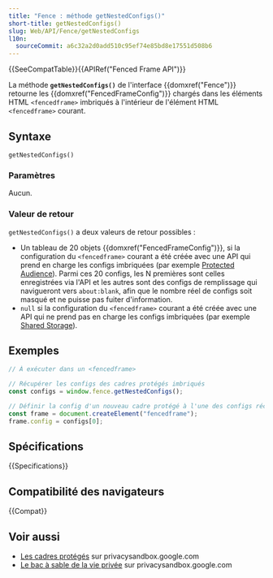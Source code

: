```yaml
---
title: "Fence : méthode getNestedConfigs()"
short-title: getNestedConfigs()
slug: Web/API/Fence/getNestedConfigs
l10n:
  sourceCommit: a6c32a2d0add510c95ef74e85bd8e17551d508b6
---
```


{{SeeCompatTable}}{{APIRef("Fenced Frame API")}}

La méthode **`getNestedConfigs()`** de l'interface {{domxref("Fence")}} retourne les {{domxref("FencedFrameConfig")}} chargés dans les éléments HTML `<fencedframe>` imbriqués à l'intérieur de l'élément HTML `<fencedframe>` courant.

## Syntaxe

```js-nolint
getNestedConfigs()
```

### Paramètres

Aucun.

### Valeur de retour

`getNestedConfigs()` a deux valeurs de retour possibles&nbsp;:

- Un tableau de 20 objets {{domxref("FencedFrameConfig")}}, si la configuration du `<fencedframe>` courant a été créée avec une API qui prend en charge les configs imbriquées (par exemple [Protected Audience](https://privacysandbox.google.com/private-advertising/protected-audience?hl=fr)). Parmi ces 20 configs, les N premières sont celles enregistrées via l'API et les autres sont des configs de remplissage qui navigueront vers `about:blank`, afin que le nombre réel de configs soit masqué et ne puisse pas fuiter d'information.
- `null` si la configuration du `<fencedframe>` courant a été créée avec une API qui ne prend pas en charge les configs imbriquées (par exemple [Shared Storage](/fr/docs/Web/API/Shared_Storage_API)).

## Exemples

```js
// À exécuter dans un <fencedframe>

// Récupérer les configs des cadres protégés imbriqués
const configs = window.fence.getNestedConfigs();

// Définir la config d'un nouveau cadre protégé à l'une des configs récupérées
const frame = document.createElement("fencedframe");
frame.config = configs[0];
```

## Spécifications

{{Specifications}}

## Compatibilité des navigateurs

{{Compat}}

## Voir aussi

- [Les cadres protégés](https://privacysandbox.google.com/private-advertising/fenced-frame?hl=fr) sur privacysandbox.google.com
- [Le bac à sable de la vie privée](https://privacysandbox.google.com/?hl=fr) sur privacysandbox.google.com
